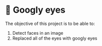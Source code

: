 # :eyes: Googly eyes

The objective of this project is to be able to:
1. Detect faces in an image
2. Replaced all of the eyes with googly eyes
